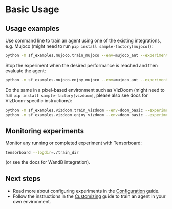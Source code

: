 # Basic Usage

## Usage examples

Use command line to train an agent using one of the existing integrations, e.g. Mujoco (might need to run `pip install sample-factory[mujoco]`):

```bash
python -m sf_examples.mujoco.train_mujoco --env=mujoco_ant --experiment=Ant --train_dir=./train_dir
```

Stop the experiment when the desired performance is reached and then evaluate the agent:

```bash
python -m sf_examples.mujoco.enjoy_mujoco --env=mujoco_ant --experiment=Ant --train_dir=./train_dir
```

Do the same in a pixel-based environment such as VizDoom (might need to run `pip install sample-factory[vizdoom]`, please also see docs for VizDoom-specific instructions):

```bash
python -m sf_examples.vizdoom.train_vizdoom --env=doom_basic --experiment=DoomBasic --train_dir=./train_dir --num_workers=16 --num_envs_per_worker=10 --train_for_env_steps=1000000
python -m sf_examples.vizdoom.enjoy_vizdoom --env=doom_basic --experiment=DoomBasic --train_dir=./train_dir
```

## Monitoring experiments

Monitor any running or completed experiment with Tensorboard:

```bash
tensorboard --logdir=./train_dir
```
(or see the docs for WandB integration).

## Next steps

* Read more about configuring experiments in the [Configuration](../02-configuration/configuration.md) guide.
* Follow the instructions in the [Customizing](../03-customization/custom-environments.md) guide to train an agent in your own environment.
